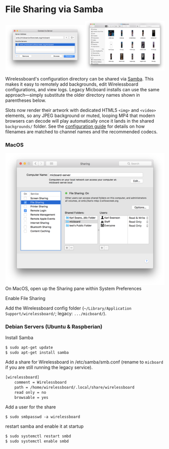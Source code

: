 # File Sharing via Samba
<p align="center">
  <img width="50%" src="img/smb.png"><img width="50%" src="img/smb_folder.png">
</p>

Wirelessboard's configuration directory can be shared via [Samba](https://www.samba.org). This makes it easy to remotely add backgrounds, edit Wirelessboard configurations, and view logs. Legacy Micboard installs can use the same approach—simply substitute the older directory names shown in parentheses below.

Slots now render their artwork with dedicated HTML5 `<img>` and `<video>` elements, so any JPEG background or muted, looping MP4 that modern browsers can decode will play automatically once it lands in the shared `backgrounds/` folder. See the [configuration guide](configuration.md#background-images) for details on how filenames are matched to channel names and the recommended codecs.

### MacOS
![mac fileshare](img/smb_server_mac.png)
On MacOS, open up the Sharing pane within System Preferences

Enable File Sharing

Add the Wirelessboard config folder (`~/Library/Application Support/wirelessboard/`; legacy: `.../micboard/`).

### Debian Servers (Ubuntu & Raspberian)
Install Samba

```
$ sudo apt-get update
$ sudo apt-get install samba
```

Add a share for Wirelessboard in /etc/samba/smb.conf (rename to `micboard` if you are still running the legacy service).

```
[wirelessboard]
    comment = Wirelessboard
    path = /home/wirelessboard/.local/share/wirelessboard
    read only = no
    browsable = yes
```

Add a user for the share
```
$ sudo smbpasswd -a wirelessboard
```

restart samba and enable it at startup

```
$ sudo systemctl restart smbd
$ sudo systemctl enable smbd
```
